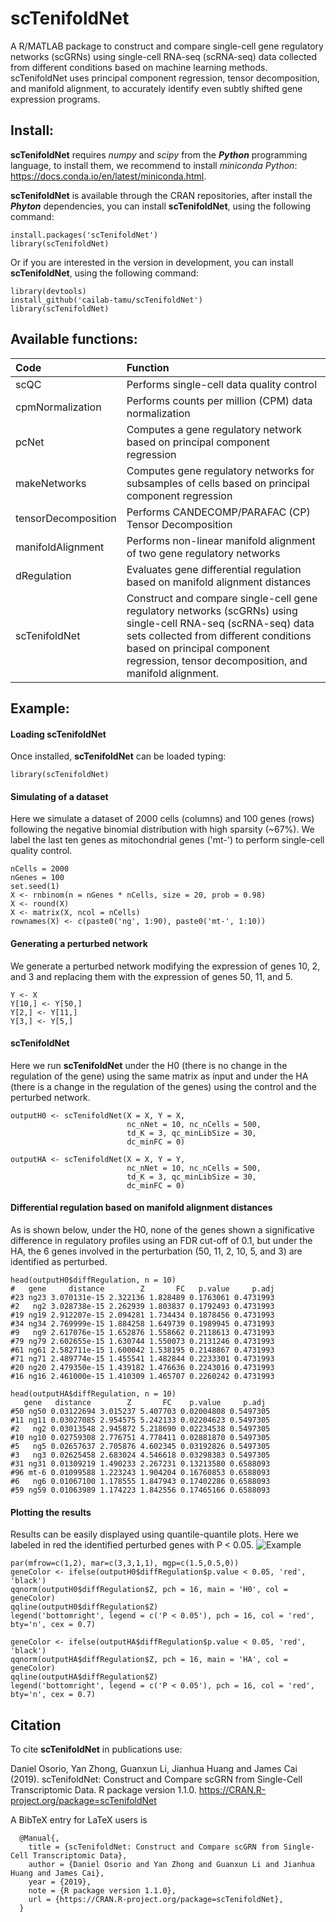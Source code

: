 scTenifoldNet
=============

A R/MATLAB package to construct and compare single-cell gene regulatory networks (scGRNs) using single-cell RNA-seq (scRNA-seq) data collected from different conditions based on machine learning methods. scTenifoldNet uses principal component regression, tensor decomposition, and manifold alignment, to accurately identify even subtly shifted gene expression programs.

Install:
-------
**scTenifoldNet** requires *numpy* and *scipy* from the ***Python*** programming language, to install them, we recommend to install *miniconda Python*: https://docs.conda.io/en/latest/miniconda.html.

**scTenifoldNet** is available through the CRAN repositories, after install the ***Phyton*** dependencies, you can install **scTenifoldNet**, using the following command:
```{R}
install.packages('scTenifoldNet')
library(scTenifoldNet)
```
Or if you are interested in the version in development, you can install **scTenifoldNet**, using the following command:
```{R}
library(devtools)
install_github('cailab-tamu/scTenifoldNet')
library(scTenifoldNet)
```

Available functions:
--------------------

|Code| Function |
|:-|:-|
|scQC|Performs single-cell data quality control|
|cpmNormalization|Performs counts per million (CPM) data normalization|
|pcNet|Computes a gene regulatory network based on principal component regression|
|makeNetworks|Computes gene regulatory networks for subsamples of cells based on principal component regression|
|tensorDecomposition|Performs CANDECOMP/PARAFAC (CP) Tensor Decomposition|
|manifoldAlignment|Performs non-linear manifold alignment of two gene regulatory networks|
|dRegulation|Evaluates gene differential regulation based on manifold alignment distances|
|scTenifoldNet|Construct and compare single-cell gene regulatory networks (scGRNs) using single-cell RNA-seq (scRNA-seq) data sets collected from different conditions based on principal component regression, tensor decomposition, and manifold alignment.|

Example:
--------
#### Loading scTenifoldNet
Once installed, **scTenifoldNet** can be loaded typing:
```{r}
library(scTenifoldNet)
```

#### Simulating of a dataset 
Here we simulate a dataset of 2000 cells (columns) and 100 genes (rows) following the negative binomial distribution with high sparsity (~67%). We label the last ten genes as mitochondrial genes ('mt-') to perform single-cell quality control.
```{r}
nCells = 2000
nGenes = 100
set.seed(1)
X <- rnbinom(n = nGenes * nCells, size = 20, prob = 0.98)
X <- round(X)
X <- matrix(X, ncol = nCells)
rownames(X) <- c(paste0('ng', 1:90), paste0('mt-', 1:10))
```

#### Generating a perturbed network 
We generate a perturbed network modifying the expression of genes 10, 2, and 3 and replacing them with the expression of genes 50, 11, and 5.
```{r}
Y <- X
Y[10,] <- Y[50,]
Y[2,] <- Y[11,]
Y[3,] <- Y[5,]
```
#### scTenifoldNet
Here we run **scTenifoldNet** under the H0 (there is no change in the regulation of the gene) using the same matrix as input and under the HA (there is a change in the regulation of the genes) using the control and the perturbed network.
```{r}
outputH0 <- scTenifoldNet(X = X, Y = X,
                          nc_nNet = 10, nc_nCells = 500,
                          td_K = 3, qc_minLibSize = 30,
                          dc_minFC = 0)

outputHA <- scTenifoldNet(X = X, Y = Y,
                          nc_nNet = 10, nc_nCells = 500,
                          td_K = 3, qc_minLibSize = 30,
                          dc_minFC = 0)
```
#### Differential regulation based on manifold alignment distances
As is shown below, under the H0, none of the genes shown a significative difference in regulatory profiles using an FDR cut-off of 0.1, but under the HA, the 6 genes involved in the perturbation (50, 11, 2, 10, 5, and 3) are identified as perturbed.
```
head(outputH0$diffRegulation, n = 10)
#   gene     distance        Z       FC   p.value     p.adj
#23 ng23 3.070131e-15 2.322136 1.828489 0.1763061 0.4731993
#2   ng2 3.028738e-15 2.262939 1.803837 0.1792493 0.4731993
#19 ng19 2.912207e-15 2.094281 1.734434 0.1878456 0.4731993
#34 ng34 2.769999e-15 1.884258 1.649739 0.1989945 0.4731993
#9   ng9 2.617076e-15 1.652876 1.558662 0.2118613 0.4731993
#79 ng79 2.602655e-15 1.630744 1.550073 0.2131246 0.4731993
#61 ng61 2.582711e-15 1.600042 1.538195 0.2148867 0.4731993
#71 ng71 2.489774e-15 1.455541 1.482844 0.2233301 0.4731993
#20 ng20 2.479350e-15 1.439182 1.476636 0.2243016 0.4731993
#16 ng16 2.461000e-15 1.410309 1.465707 0.2260242 0.4731993

head(outputHA$diffRegulation, n = 10)
   gene   distance        Z       FC    p.value     p.adj
#50 ng50 0.03122694 3.015237 5.407703 0.02004808 0.5497305
#11 ng11 0.03027085 2.954575 5.242133 0.02204623 0.5497305
#2   ng2 0.03013548 2.945872 5.218690 0.02234538 0.5497305
#10 ng10 0.02759308 2.776751 4.778411 0.02881870 0.5497305
#5   ng5 0.02657637 2.705876 4.602345 0.03192826 0.5497305
#3   ng3 0.02625458 2.683024 4.546618 0.03298383 0.5497305
#31 ng31 0.01309219 1.490233 2.267231 0.13213580 0.6588093
#96 mt-6 0.01099588 1.223243 1.904204 0.16760853 0.6588093
#6   ng6 0.01067100 1.178555 1.847943 0.17402286 0.6588093
#59 ng59 0.01063989 1.174223 1.842556 0.17465166 0.6588093
```

#### Plotting the results
Results can be easily displayed using quantile-quantile plots. Here we labeled in red the identified perturbed genes with P < 0.05.
![Example](https://raw.githubusercontent.com/cailab-tamu/scTenifoldNet/master/inst/readmeExample.png)
```{r}
par(mfrow=c(1,2), mar=c(3,3,1,1), mgp=c(1.5,0.5,0))
geneColor <- ifelse(outputH0$diffRegulation$p.value < 0.05, 'red', 'black')
qqnorm(outputH0$diffRegulation$Z, pch = 16, main = 'H0', col = geneColor)
qqline(outputH0$diffRegulation$Z)
legend('bottomright', legend = c('P < 0.05'), pch = 16, col = 'red', bty='n', cex = 0.7)

geneColor <- ifelse(outputHA$diffRegulation$p.value < 0.05, 'red', 'black')
qqnorm(outputHA$diffRegulation$Z, pch = 16, main = 'HA', col = geneColor)
qqline(outputHA$diffRegulation$Z)
legend('bottomright', legend = c('P < 0.05'), pch = 16, col = 'red', bty='n', cex = 0.7)
```

Citation
--------
To cite **scTenifoldNet** in publications use:

  Daniel Osorio, Yan Zhong, Guanxun Li, Jianhua Huang and James Cai (2019). scTenifoldNet: Construct and Compare scGRN from Single-Cell Transcriptomic Data. R package version 1.1.0.
  https://CRAN.R-project.org/package=scTenifoldNet

A BibTeX entry for LaTeX users is
```
  @Manual{,
    title = {scTenifoldNet: Construct and Compare scGRN from Single-Cell Transcriptomic Data},
    author = {Daniel Osorio and Yan Zhong and Guanxun Li and Jianhua Huang and James Cai},
    year = {2019},
    note = {R package version 1.1.0},
    url = {https://CRAN.R-project.org/package=scTenifoldNet},
  }
  ```
